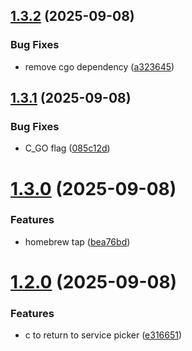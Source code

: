## [1.3.2](https://github.com/benjaminsanborn/psq/compare/v1.3.1...v1.3.2) (2025-09-08)


### Bug Fixes

* remove cgo dependency ([a323645](https://github.com/benjaminsanborn/psq/commit/a3236455dcd0ac37a99d7b7ac3454c7a48321c1f))

## [1.3.1](https://github.com/benjaminsanborn/psq/compare/v1.3.0...v1.3.1) (2025-09-08)


### Bug Fixes

* C_GO flag ([085c12d](https://github.com/benjaminsanborn/psq/commit/085c12d07c0c6968974ce26cfdb91fd7ad4a6640))

# [1.3.0](https://github.com/benjaminsanborn/psq/compare/v1.2.0...v1.3.0) (2025-09-08)


### Features

* homebrew tap ([bea76bd](https://github.com/benjaminsanborn/psq/commit/bea76bd7b4c567ee3386f041f04b34c869457449))

# [1.2.0](https://github.com/benjaminsanborn/psq/compare/v1.1.1...v1.2.0) (2025-09-08)


### Features

* c to return to service picker ([e316651](https://github.com/benjaminsanborn/psq/commit/e316651a3f9f3c6a30cad095c79dd31c7853dfe7))

